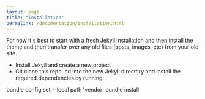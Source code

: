 ```yaml
---
layout: page
title: "installation"
permalink: /documentation/installation.html
--- 
```

For now it's best to start with a fresh Jekyll installation and then install the theme and then transfer over any old files (posts, images, etc) from your old site.

* Install Jekyll and create a new project
* Git clone this repo, cd into the new Jekyll directory and install the required dependencies by running:

bundle config set --local path 'vendor'
bundle install
